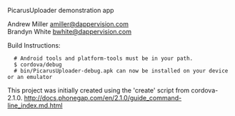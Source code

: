 PicarusUploader demonstration app

Andrew Miller <amiller@dappervision.com> <br />
Brandyn White <bwhite@dappervision.com>

Build Instructions:

      # Android tools and platform-tools must be in your path.
      $ cordova/debug    
      # bin/PicarusUploader-debug.apk can now be installed on your device or an emulator

This project was initially created using the 'create' script from cordova-2.1.0.
http://docs.phonegap.com/en/2.1.0/guide_command-line_index.md.html